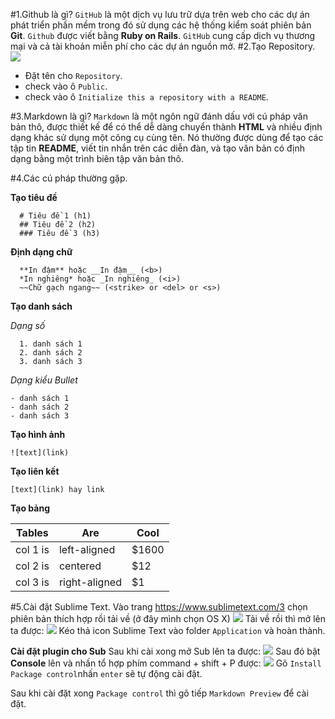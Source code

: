 #1.Github là gì?
  `GitHub` là một dịch vụ lưu trữ dựa trên web cho các dự án phát triển phần mềm trong đó sử dụng các hệ thống kiểm soát phiên bản **Git**.
  `Github` được viết bằng **Ruby on Rails**. `GitHub` cung cấp dịch vụ thương mại và cả tài khoản miễn phí cho các dự án nguồn mở.
#2.Tạo Repository.
  ![](http://i.imgur.com/QnrHz47.png)
  - Đặt tên cho `Repository`.
  - check vào ô `Public`.
  - check vào ô `Initialize this a repository with a README`.
  
#3.Markdown là gì?
  `Markdown` là một ngôn ngữ đánh dấu với cú pháp văn bản thô, được thiết kế để có thể dễ dàng chuyển thành **HTML** và nhiều định dạng khác sử dụng một công cụ cùng tên. Nó thường được dùng để tạo các tập tin **README**, viết tin nhắn trên các diễn đàn, và tạo văn bản có định dạng bằng một trình biên tập văn bản thô.

#4.Các cú pháp thường gặp.
  
  **Tạo tiêu đề**
  
      # Tiêu đề 1 (h1)
      ## Tiêu đề 2 (h2)
      ### Tiêu đề 3 (h3)
      
  **Định dạng chữ**
  
      **In đậm** hoặc __In đậm__ (<b>)
      *In nghiêng* hoặc _In nghiêng_ (<i>)
      ~~Chữ gạch ngang~~ (<strike> or <del> or <s>)
      
  **Tạo danh sách**
  
  *Dạng số*
      
      1. danh sách 1
      2. danh sách 2
      3. danh sách 3
      
  *Dạng kiểu Bullet*
     
    - danh sách 1
    - danh sách 2
    - danh sách 3
    
  **Tạo hình ảnh**
    
    ![text](link)
  
  **Tạo liên kết**
    
    [text](link) hay link
    
  **Tạo bảng**
  
| Tables   |      Are      |  Cool |
|----------|---------------|-------|
| col 1 is |  left-aligned | $1600 |
| col 2 is |    centered   |   $12 |
| col 3 is | right-aligned |    $1 |
    
   
#5.Cài đặt Sublime Text.
  Vào trang https://www.sublimetext.com/3 chọn phiên bản thích hợp rồi tải về (ở đây mình chọn OS X)
  ![](http://i.imgur.com/koucW59.png)
  Tải về rồi thì mở lên ta được:
  ![](http://i.imgur.com/2xhcXIK.png)
  Kéo thả icon Sublime Text vào folder `Application` và hoàn thành.
  
  **Cài đặt plugin cho Sub**
  Sau khi cài xong mở Sub lên ta được:
  ![](http://i.imgur.com/ah5JPUS.png)
  Sau đó bật **Console** lên và nhấn tổ hợp phím command + shift + P được:
  ![](http://i.imgur.com/LCIuOHB.png)
  Gõ `Install Package control`nhấn `enter` sẽ tự động cài đặt.
  
  Sau khi cài đặt xong `Package control` thì gõ tiếp `Markdown Preview` để cài đặt.
  
    
    
    
    
    
    
    
    
    
  
      
